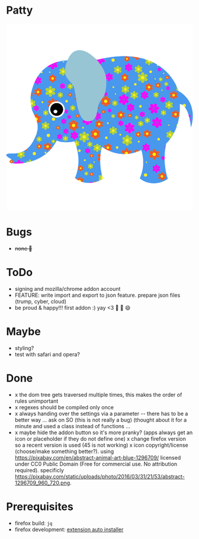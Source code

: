 # Patty

![Patty](https://raw.githubusercontent.com/inktrap/patty/master/image/abstract-1296709_960_720.png)

# Bugs

 - <s> none :tada: </s>


# ToDo

 - signing and mozilla/chrome addon account
 - FEATURE: write import and export to json feature. prepare json files (trump, cyber, cloud)
 - be proud & happy!!! first addon :) yay <3 :tada: :clap: :smile:

# Maybe

 - styling?
 - test with safari and opera?

# Done

 - x the dom tree gets traversed multiple times, this makes the order of rules unimportant
 - x regexes should be compiled only once
 - x always handing over the settings via a parameter -- there has to be a better way … ask on SO (this is not really a bug) (thought about it for a minute and used a class instead of functions …
 - x maybe hide the addon button so it's more pranky? (apps always get an icon or placeholder if they do not define one)
 x change firefox version so a recent version is used (45 is not working)
 x icon copyright/license (choose/make something better?). using <https://pixabay.com/en/abstract-animal-art-blue-1296709/> licensed under CC0 Public Domain (Free for commercial use. No attribution required). specificly <https://pixabay.com/static/uploads/photo/2016/03/31/21/53/abstract-1296709_960_720.png>.

# Prerequisites

 - firefox build: ``jq``
 - firefox development: [extension auto installer](https://github.com/palant/autoinstaller)

